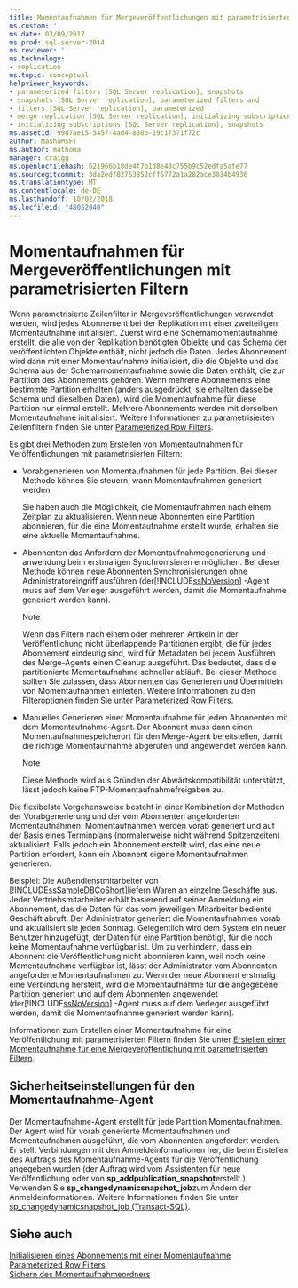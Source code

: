 ```yaml
---
title: Momentaufnahmen für Mergeveröffentlichungen mit parametrisierten Filtern | Microsoft-Dokumentation
ms.custom: ''
ms.date: 03/09/2017
ms.prod: sql-server-2014
ms.reviewer: ''
ms.technology:
- replication
ms.topic: conceptual
helpviewer_keywords:
- parameterized filters [SQL Server replication], snapshots
- snapshots [SQL Server replication], parameterized filters and
- filters [SQL Server replication], parameterized
- merge replication [SQL Server replication], initializing subscriptions
- initializing subscriptions [SQL Server replication], snapshots
ms.assetid: 99d7ae15-5457-4ad4-886b-19c17371f72c
author: MashaMSFT
ms.author: mathoma
manager: craigg
ms.openlocfilehash: 621966b18de4f7b1d8e48c755b9c52edfa5afe77
ms.sourcegitcommit: 3da2edf82763852cff6772a1a282ace3034b4936
ms.translationtype: MT
ms.contentlocale: de-DE
ms.lasthandoff: 10/02/2018
ms.locfileid: "48052040"
---
```

# <a name="snapshots-for-merge-publications-with-parameterized-filters"></a>Momentaufnahmen für Mergeveröffentlichungen mit parametrisierten Filtern
  Wenn parametrisierte Zeilenfilter in Mergeveröffentlichungen verwendet werden, wird jedes Abonnement bei der Replikation mit einer zweiteiligen Momentaufnahme initialisiert. Zuerst wird eine Schemamomentaufnahme erstellt, die alle von der Replikation benötigten Objekte und das Schema der veröffentlichten Objekte enthält, nicht jedoch die Daten. Jedes Abonnement wird dann mit einer Momentaufnahme initialisiert, die die Objekte und das Schema aus der Schemamomentaufnahme sowie die Daten enthält, die zur Partition des Abonnements gehören. Wenn mehrere Abonnements eine bestimmte Partition erhalten (anders ausgedrückt, sie erhalten dasselbe Schema und dieselben Daten), wird die Momentaufnahme für diese Partition nur einmal erstellt. Mehrere Abonnements werden mit derselben Momentaufnahme initialisiert. Weitere Informationen zu parametrisierten Zeilenfiltern finden Sie unter [Parameterized Row Filters](merge/parameterized-filters-parameterized-row-filters.md).  
  
 Es gibt drei Methoden zum Erstellen von Momentaufnahmen für Veröffentlichungen mit parametrisierten Filtern:  
  
-   Vorabgenerieren von Momentaufnahmen für jede Partition. Bei dieser Methode können Sie steuern, wann Momentaufnahmen generiert werden.  
  
     Sie haben auch die Möglichkeit, die Momentaufnahmen nach einem Zeitplan zu aktualisieren. Wenn neue Abonnenten eine Partition abonnieren, für die eine Momentaufnahme erstellt wurde, erhalten sie eine aktuelle Momentaufnahme.  
  
-   Abonnenten das Anfordern der Momentaufnahmegenerierung und -anwendung beim erstmaligen Synchronisieren ermöglichen. Bei dieser Methode können neue Abonnenten Synchronisierungen ohne Administratoreingriff ausführen (der[!INCLUDE[ssNoVersion](../../includes/ssnoversion-md.md)] -Agent muss auf dem Verleger ausgeführt werden, damit die Momentaufnahme generiert werden kann).  
  
    > [!NOTE]  
    >  Wenn das Filtern nach einem oder mehreren Artikeln in der Veröffentlichung nicht überlappende Partitionen ergibt, die für jedes Abonnement eindeutig sind, wird für Metadaten bei jedem Ausführen des Merge-Agents einen Cleanup ausgeführt. Das bedeutet, dass die partitionierte Momentaufnahme schneller abläuft. Bei dieser Methode sollten Sie zulassen, dass Abonnenten das Generieren und Übermitteln von Momentaufnahmen einleiten. Weitere Informationen zu den Filteroptionen finden Sie unter [Parameterized Row Filters](merge/parameterized-filters-parameterized-row-filters.md).  
  
-   Manuelles Generieren einer Momentaufnahme für jeden Abonnenten mit dem Momentaufnahme-Agent. Der Abonnent muss dann einen Momentaufnahmespeicherort für den Merge-Agent bereitstellen, damit die richtige Momentaufnahme abgerufen und angewendet werden kann.  
  
    > [!NOTE]  
    >  Diese Methode wird aus Gründen der Abwärtskompatibilität unterstützt, lässt jedoch keine FTP-Momentaufnahmefreigaben zu.  
  
 Die flexibelste Vorgehensweise besteht in einer Kombination der Methoden der Vorabgenerierung und der vom Abonnenten angeforderten Momentaufnahmen: Momentaufnahmen werden vorab generiert und auf der Basis eines Terminplans (normalerweise nicht während Spitzenzeiten) aktualisiert. Falls jedoch ein Abonnement erstellt wird, das eine neue Partition erfordert, kann ein Abonnent eigene Momentaufnahmen generieren.  
  
 Beispiel: Die Außendienstmitarbeiter von [!INCLUDE[ssSampleDBCoShort](../../includes/sssampledbcoshort-md.md)]liefern Waren an einzelne Geschäfte aus. Jeder Vertriebsmitarbeiter erhält basierend auf seiner Anmeldung ein Abonnement, das die Daten für das vom jeweiligen Mitarbeiter bediente Geschäft abruft. Der Administrator generiert die Momentaufnahmen vorab und aktualisiert sie jeden Sonntag. Gelegentlich wird dem System ein neuer Benutzer hinzugefügt, der Daten für eine Partition benötigt, für die noch keine Momentaufnahme verfügbar ist. Um zu verhindern, dass ein Abonnent die Veröffentlichung nicht abonnieren kann, weil noch keine Momentaufnahme verfügbar ist, lässt der Administrator vom Abonnenten angeforderte Momentaufnahmen zu. Wenn der neue Abonnent erstmalig eine Verbindung herstellt, wird die Momentaufnahme für die angegebene Partition generiert und auf dem Abonnenten angewendet (der[!INCLUDE[ssNoVersion](../../includes/ssnoversion-md.md)] -Agent muss auf dem Verleger ausgeführt werden, damit die Momentaufnahme generiert werden kann).  
  
 Informationen zum Erstellen einer Momentaufnahme für eine Veröffentlichung mit parametrisierten Filtern finden Sie unter [Erstellen einer Momentaufnahme für eine Mergeveröffentlichung mit parametrisierten Filtern](create-a-snapshot-for-a-merge-publication-with-parameterized-filters.md).  
  
## <a name="security-settings-for-the-snapshot-agent"></a>Sicherheitseinstellungen für den Momentaufnahme-Agent  
 Der Momentaufnahme-Agent erstellt für jede Partition Momentaufnahmen. Der Agent wird für vorab generierte Momentaufnahmen und Momentaufnahmen ausgeführt, die vom Abonnenten angefordert werden. Er stellt Verbindungen mit den Anmeldeinformationen her, die beim Erstellen des Auftrags des Momentaufnahme-Agents für die Veröffentlichung angegeben wurden (der Auftrag wird vom Assistenten für neue Veröffentlichung oder von **sp_addpublication_snapshot**erstellt.) Verwenden Sie **sp_changedynamicsnapshot_job**zum Ändern der Anmeldeinformationen. Weitere Informationen finden Sie unter [sp_changedynamicsnapshot_job &#40;Transact-SQL&#41;](/sql/relational-databases/system-stored-procedures/sp-changedynamicsnapshot-job-transact-sql).  
  
## <a name="see-also"></a>Siehe auch  
 [Initialisieren eines Abonnements mit einer Momentaufnahme](initialize-a-subscription-with-a-snapshot.md)   
 [Parameterized Row Filters](merge/parameterized-filters-parameterized-row-filters.md)   
 [Sichern des Momentaufnahmeordners](security/secure-the-snapshot-folder.md)  
  
  

